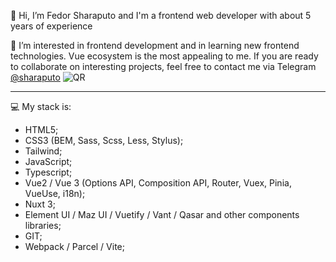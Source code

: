 👋 Hi, I’m Fedor Sharaputo and I'm a frontend web developer with about 5 years of experience

👀 I’m interested in frontend development and in learning new frontend technologies. Vue ecosystem is the most appealing to me. If you are ready to collaborate on interesting projects, feel free to contact me via Telegram [@sharaputo](https://tttttt.me/sharaputo)
![QR](https://drive.google.com/file/d/1WalyWuBpdMILL_WEXVtX2mS1-zU1_hRJ/view?usp=sharing)

---

💻 My stack is:
 * HTML5;
 * CSS3 (BEM, Sass, Scss, Less, Stylus);
 * Tailwind;
 * JavaScript;
 * Typescript;
 * Vue2 / Vue 3 (Options API, Composition API, Router, Vuex, Pinia, VueUse, i18n);
 * Nuxt 3;
 * Element UI / Maz UI / Vuetify / Vant / Qasar and other components libraries;
 * GIT; 
 * Webpack / Parcel / Vite;
